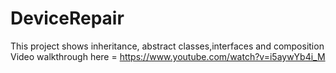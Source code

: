 # DeviceRepair
This project shows inheritance, abstract classes,interfaces and composition
Video walkthrough here = https://www.youtube.com/watch?v=i5aywYb4i_M

